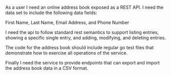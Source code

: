 As a user I need an online address book exposed as a REST API. I need the data set to include
the following data fields:

First Name, Last Name, Email Address, and Phone Number

I need the api to follow standard rest semantics to support listing entries, showing a specific
single entry, and adding, modifying, and deleting entries.

The code for the address book should include regular go test files that demonstrate how to
exercise all operations of the service.

Finally I need the service to provide endpoints that can export and import the address book
data in a CSV format.